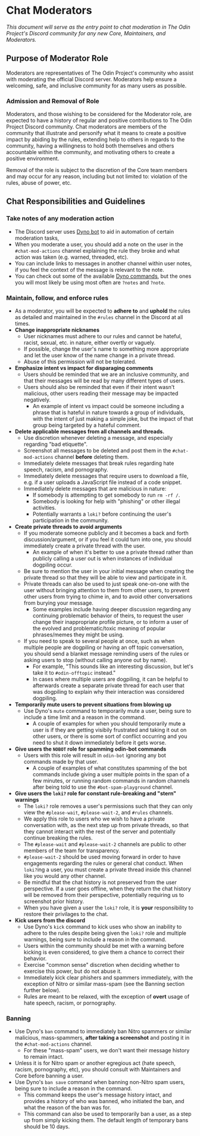 # Chat Moderators
_This document will serve as the entry point to chat moderation in The Odin Project's Discord community for any new Core, Maintainers, and Moderators._

## Purpose of Moderator Role

Moderators are representatives of The Odin Project's community who assist with moderating the official Discord server. Moderators help ensure a welcoming, safe, and inclusive community for as many users as possible.

### Admission and Removal of Role

Moderators, and those wishing to be considered for the Moderator role, are expected to have a history of regular and positive contributions to The Odin Project Discord community. Chat moderators are members of the community that illustrate and personify what it means to create a positive impact by abiding by the rules, extending help to others in regards to the community,  having a willingness to hold both themselves and others accountable within the community, and motivating others to create a positive environment.

Removal of the role is subject to the discretion of the Core team members and may occur for any reason, including but not limited to: violation of the rules, abuse of power, etc.

## Chat Responsibilities and Guidelines

### Take notes of any moderation action
- The Discord server uses [Dyno bot](https://dyno.gg/bot) to aid in automation of certain moderation tasks,
- When you moderate a user, you should add a note on the user in the `#chat-mod-actions` channel explaining the rule they broke and what action was taken (e.g. warned, threaded, etc).
- You can include links to messages in another channel within user notes, if you feel the context of the message is relevant to the note.
- You can check out some of the available [Dyno commands](https://dyno.gg/commands), but the ones you will most likely be using most often are `?notes` and `?note`.

### Maintain, follow, and enforce rules

- As a moderator, you will be expected to **adhere to** and **uphold** the rules as detailed and maintained in the `#rules` channel in the Discord at all times. 
- **Change inappropriate nicknames**
    - User nicknames must adhere to our rules and cannot be hateful, racist, sexual, etc. in nature, either overtly or vaguely.
    - If possible, change the user's name to something more appropriate and let the user know of the name change in a private thread.
    - Abuse of this permission will not be tolerated.
- **Emphasize intent vs impact for disparaging comments**
    - Users should be reminded that we are an inclusive community, and that their messages will be read by many different types of users.
    - Users should also be reminded that even if their intent wasn't malicious, other users reading their message may be impacted negatively.
        - An example of intent vs impact could be someone including a phrase that is hateful in nature towards a group of individuals, with the intent of just making a simple joke, but the impact of that group being targeted by a hateful comment.
- **Delete applicable messages from all channels and threads.**
    - Use discretion whenever deleting a message, and especially regarding "bad etiquette".
    - Screenshot all messages to be deleted and post them in the `#chat-mod-actions` channel **before** deleting them.
    - Immediately delete messages that break rules regarding hate speech, racism, and pornography.
    - Immediately delete messages that require users to download a file, e.g. if a user uploads a JavaScript file instead of a code snippet.
    - Immediately delete messages that are malicious in nature:
        - If somebody is attempting to get somebody to run `rm -rf /`.
        - Somebody is looking for help with "phishing" or other illegal activities.
        - Potentially warrants a `loki?` before continuing the user's participation in the community.
- **Create private threads to avoid arguments**
    - If you moderate someone publicly and it becomes a back and forth discussion/argument, or if you feel it could turn into one, you should immediately create a private thread with the user. 
        - An example of when it's better to use a private thread rather than publicly calling a user out is when instances of individual dogpiling occur.
    - Be sure to mention the user in your initial message when creating the private thread so that they will be able to view and participate in it.
    - Private threads can also be used to just speak one-on-one with the user without bringing attention to them from other users, to prevent other users from trying to chime in, and to avoid other conversations from burying your message.
        - Some examples include having deeper discussion regarding any continuing problematic behavior of theirs, to request the user change their inappropriate profile picture, or to inform a user of the evolved and problematic/toxic meaning of popular phrases/memes they might be using.
    - If you need to speak to several people at once, such as when multiple people are dogpiling or having an off topic conversation, you should send a blanket message reminding users of the rules or asking users to stop (without calling anyone out by name).
        - For example, "This sounds like an interesting discussion, but let's take it to `#odin-offtopic` instead."
        - In cases where multiple users are dogpiling, it can be helpful to afterwards create a separate private thread for each user that was dogpiling to explain why their interaction was considered dogpiling.
- **Temporarily mute users to prevent situations from blowing up**
    - Use Dyno's `mute` command to temporarily mute a user, being sure to include a time limit and a reason in the command.
        - A couple of examples for when you should temporarily mute a user is if they are getting visibily frustrated and taking it out on other users, or there is some sort of conflict occurring and you need to shut it down immediately before it gets worse.
- **Give users the `NOBOT` role for spamming odin-bot commands**
    - Users with this role will result in `odin-bot` ignoring any bot commands made by that user.
        - A couple of examples of what constitutes spamming of the bot commands include giving a user multiple points in the span of a few minutes, or running random commands in random channels after being told to use the `#bot-spam-playground` channel. 
- **Give users the `loki?` role for constant rule-breaking and "stern" warnings**
    - The `loki?` role removes a user's permissions such that they can only view the `#please-wait`, `#please-wait-2`, and `#rules` channels.
    - We apply this role to users who we wish to have a private conversation with, as the next step up from private threads, so that they cannot interact with the rest of the server and potentially continue breaking the rules.
    - The `#please-wait` and `#please-wait-2` channels are public to other members of the team for transparency.
    - `#please-wait-2` should be used moving forward in order to have engagements regarding the rules or general chat conduct. When `loki?`ing a user, you must create a private thread inside this channel like you would any other channel.
    - Be mindful that the chat history is not preserved from the user perspective. If a user goes offline, when they return the chat history will be removed from their perspective, potentially requiring us to screenshot prior history.
    - When you have given a user the `loki?` role, it is **your** responsibility to restore their privilages to the chat.
- **Kick users from the discord**
    - Use Dyno's `kick` command to kick uses who show an inability to adhere to the rules despite being given the `loki?` role and multiple warnings, being sure to include a reason in the command.
    - Users within the community should be met with a warning before kicking is even considered, to give them a chance to correct their behavior.
    - Exercise "common sense" discretion when deciding whether to exercise this power, but do not abuse it.
    - Immediately kick clear phishers and spammers immediately, with the exception of Nitro or similar mass-spam (see the Banning section further below).
    - Rules are meant to be relaxed, with the exception of **overt** usage of hate speech, racism, or pornography. 

### Banning
- Use Dyno's `ban` command to immediately ban Nitro spammers or similar malicious, mass-spammers, **after taking a screenshot** and posting it in the `#chat-mod-actions` channel.
    - For these "mass-spam" users, we don't want their message history to remain intact.
- Unless it is for Nitro spam or another egregious act (hate speech, racism, pornography, etc), you should consult with Maintainers and Core before banning a user.
- Use Dyno's `ban save` command when banning non-Nitro spam users, being sure to include a reason in the command.
    - This command keeps the user's message history intact, and provides a history of who was banned, who initiated the ban, and what the reason of the ban was for.
    - This command can also be used to temporarily ban a user, as a step up from simply kicking them. The default length of temporary bans should be 10 days.
